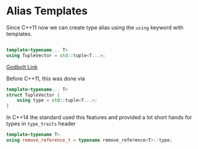 # Alias Templates
Since C++11 now we can create type alias using the `using` keyword with templates.

```cpp

template<typename... T>
using TupleVector = std::tuple<T...>;
```

[Godbolt Link](https://godbolt.org/#g:!((g:!((g:!((h:codeEditor,i:(filename:'1',fontScale:14,fontUsePx:'0',j:1,lang:c%2B%2B,selection:(endColumn:34,endLineNumber:5,positionColumn:34,positionLineNumber:5,selectionStartColumn:34,selectionStartLineNumber:5,startColumn:34,startLineNumber:5),source:'%23include+%3Cstring%3E%0A%23include+%3Ctuple%3E%0A%0Atemplate%3Ctypename...+T%3E%0Ausing+TupleVector+%3D+std::tuple%3CT...%3E%3B%0A%0Aint+main()+%7B%0A++++TupleVector%3Cint,+bool,+std::string%3E+x%7B1,+true,+%22Test%22%7D%3B%0A%7D'),l:'5',n:'0',o:'C%2B%2B+source+%231',t:'0')),k:50,l:'4',n:'0',o:'',s:0,t:'0'),(g:!((h:compiler,i:(compiler:g142,filters:(b:'0',binary:'1',binaryObject:'1',commentOnly:'0',debugCalls:'1',demangle:'0',directives:'0',execute:'1',intel:'0',libraryCode:'0',trim:'1',verboseDemangling:'0'),flagsViewOpen:'1',fontScale:14,fontUsePx:'0',j:1,lang:c%2B%2B,libs:!(),options:'--std%3Dc%2B%2B11',overrides:!(),selection:(endColumn:1,endLineNumber:1,positionColumn:1,positionLineNumber:1,selectionStartColumn:1,selectionStartLineNumber:1,startColumn:1,startLineNumber:1),source:1),l:'5',n:'0',o:'+x86-64+gcc+14.2+(Editor+%231)',t:'0')),k:50,l:'4',n:'0',o:'',s:0,t:'0')),l:'2',n:'0',o:'',t:'0')),version:4)

Before C++11, this was done via
```cpp
template<typename... T>
struct TupleVector {
    using type = std::tuple<T...>;
}
```

In C++14 the standard used this features and provided a lot short hands for types in `type_traits` header

```cpp
template<typename T>
using remove_reference_t = typename remove_reference<T>::type;
```
